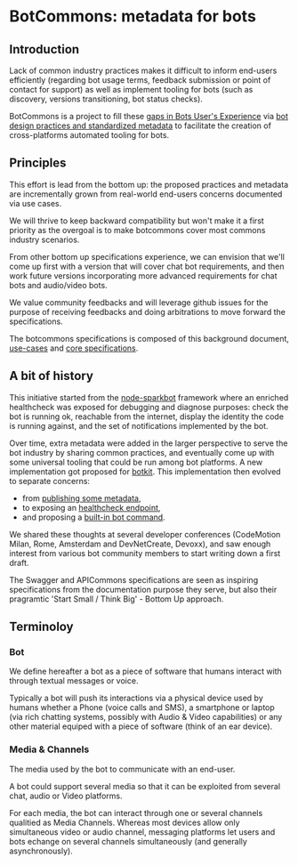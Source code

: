 # BotCommons: metadata for bots

## Introduction

Lack of common industry practices makes it difficult to inform end-users efficiently (regarding bot usage terms, feedback submission or point of contact for support) as well as implement tooling for bots (such as discovery, versions transitioning, bot status checks).

BotCommons is a project to fill these [gaps in Bots User's Experience](UseCases.md) via [bot design practices and standardized metadata](BotCommons.md) to facilitate the creation of cross-platforms automated tooling for bots.


## Principles

This effort is lead from the bottom up: the proposed practices and metadata are incrementally grown from real-world end-users concerns documented via use cases.

We will thrive to keep backward compatibility but won't make it a first priority as the overgoal is to make botcommons cover most commons industry scenarios. 

From other bottom up specifications experience, we can envision that we'll come up first with a version that will cover chat bot requirements, and then work future versions incorporating more advanced requirements for chat bots and audio/video bots.

We value community feedbacks and will leverage github issues for the purpose of receiving feedbacks and doing arbitrations to move forward the specifications.

The botcommons specifications is composed of this background document, [use-cases](UseCases.md) and [core specifications](BotCommons.md).


## A bit of history

This initiative started from the [node-sparkbot](https://github.com/CiscoDevNet/node-sparkbot#healthcheck) framework where an enriched healthcheck was exposed for debugging and diagnose purposes: check the bot is running ok, reachable from the internet, display the identity the code is running against, and the set of notifications implemented by the bot.

Over time, extra metadata were added in the larger perspective to serve the bot industry by sharing common practices, and eventually come up with some universal tooling that could be run among bot platforms. A new implementation got proposed for [botkit](https://github.com/CiscoDevNet/botkit-ciscospark-samples/blob/master/template/bot.js#L47). This implementation then evolved to separate concerns: 
- from [publishing some metadata](https://github.com/CiscoDevNet/botkit-template/blob/plugin/plugins/botcommons.js), 
- to exposing an [healthcheck endpoint](https://github.com/CiscoDevNet/botkit-template/blob/plugin/plugins/healthcheck.js),
- and proposing a [built-in bot command](https://github.com/CiscoDevNet/botkit-template/blob/plugin/skills/about.js).

We shared these thoughts at several developer conferences (CodeMotion Milan, Rome, Amsterdam and DevNetCreate, Devoxx), and saw enough interest from various bot community members to start writing down a first draft.

The Swagger and APICommons specifications are seen as inspiring specifications from the documentation purpose they serve, but also their pragramtic 'Start Small / Think Big' - Bottom Up approach.


## Terminoloy

### Bot

We define hereafter a bot as a piece of software that humans interact with through textual messages or voice.

Typically a bot will push its interactions via a physical device used by humans whether a Phone (voice calls and SMS), a smartphone or laptop (via rich chatting systems, possibly with Audio & Video capabilities) or any other material equiped with a piece of software (think of an ear device).


### Media & Channels

The media used by the bot to communicate with an end-user.

A bot could support several media so that it can be exploited from several chat, audio or Video platforms.

For each media, the bot can interact through one or several channels qualitied as Media Channels. Whereas most devices allow only simultaneous video or audio channel, messaging platforms let users and bots echange on several channels simultaneously (and generally asynchronously).

